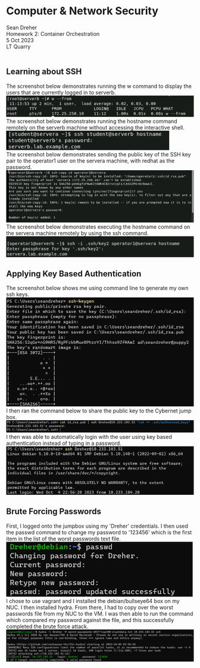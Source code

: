 # **Computer & Network Security**
Sean Dreher  <br />
Homework 2: Container Orchestration  <br />
5 Oct 2023  <br />
LT Quarry <br />
<br />
## **Learning about SSH**
The screenshot below demonstrates running the w command to display the users that are currently logged in to serverb. <br />
![6102](https://github.com/seandreher/CNS-Lab/blob/main/Homework5/6.10.2.png) <br />
The screenshot below demonstrates running the hostname command remotely on the serverb machine without accessing the interactive shell. <br>
![12102](https://github.com/seandreher/CNS-Lab/blob/main/Homework5/12.10.2.png) <br />
The screenshot below demonstrates sending the public key of the SSH key pair to the operator1 user on the servera machine, with redhat as the password. <br />
![4104](https://github.com/seandreher/CNS-Lab/blob/main/Homework5/4.10.4.png) <br />
The screenshot below demonstrates executing the hostname command on the servera machine remotely by using the ssh command. <br />
![9104](https://github.com/seandreher/CNS-Lab/blob/main/Homework5/correct9.10.4.png) <br />


## **Applying Key Based Authentication**
The screenshot below shows me using command line to generate my own ssh keys. <br />
![rsa](https://github.com/seandreher/CNS-Lab/blob/main/Homework5/rsaSS.png) <br />
I then ran the command below to share the public key to the Cybernet jump box. <br />
![rsa1](https://github.com/seandreher/CNS-Lab/blob/main/Homework5/copyKEYover.png) <br />
I then was able to automatically login with the user using key based authentication instead of typing in a password. <br />
![al](https://github.com/seandreher/CNS-Lab/blob/main/Homework5/autoLOGINss.png)

## **Brute Forcing Passwords**
First, I logged onto the jumpbox using my 'Dreher' credentials. I then used the passwd command to change my password to '123456' which is the first item in the list of the worst passwords text file. <br />
![pwdchnge](https://github.com/seandreher/CNS-Lab/blob/main/Homework5/passwdCHANGE.png) <br />
I chose to use vagrant and I installed the debian/bullseye64 box on my NUC. I then installed hydra. From there, I had to copy over the worst passwords file from my NUC to the VM. I was then able to run the command which compared my password against the file, and this successfully completed the brute force attack. <br />
![hydra](https://github.com/seandreher/CNS-Lab/blob/main/Homework5/hydraPASSWD.png)
